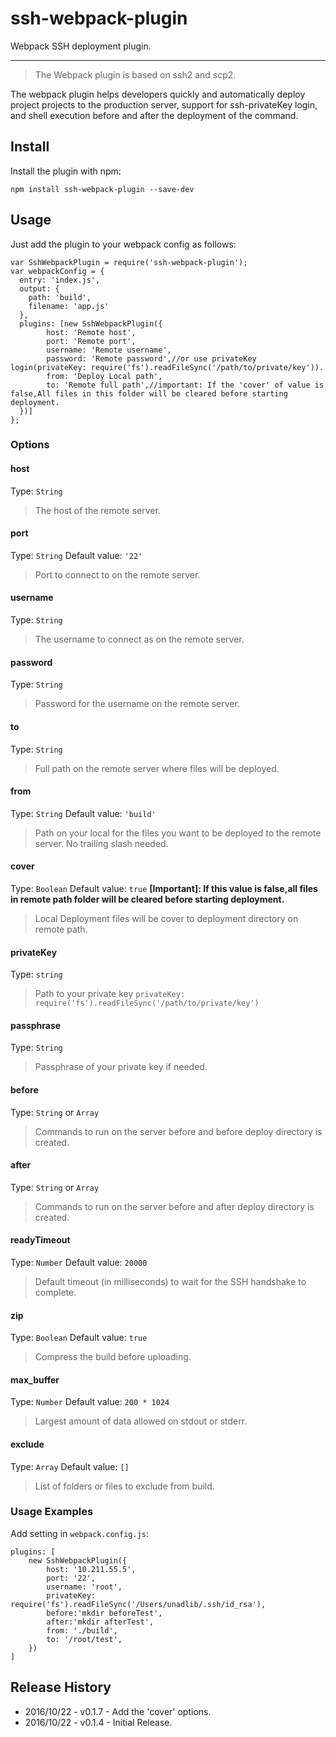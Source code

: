 # ssh-webpack-plugin
Webpack SSH deployment plugin.

-----

>The Webpack plugin is based on ssh2 and scp2.

The webpack plugin helps developers quickly and automatically deploy project projects to the production server, support for ssh-privateKey login, and shell execution before and after the deployment of the command.

## Install

Install the plugin with npm:
```shell
npm install ssh-webpack-plugin --save-dev
```
## Usage
Just add the plugin to your webpack config as follows:
```
var SshWebpackPlugin = require('ssh-webpack-plugin');
var webpackConfig = {
  entry: 'index.js',
  output: {
    path: 'build',
    filename: 'app.js'
  },
  plugins: [new SshWebpackPlugin({
        host: 'Remote host',
        port: 'Remote port',
        username: 'Remote username',
        password: 'Remote password',//or use privateKey login(privateKey: require('fs').readFileSync('/path/to/private/key')).
        from: 'Deploy Local path',
        to: 'Remote full path',//important: If the 'cover' of value is false,All files in this folder will be cleared before starting deployment.
  })]
};
```

### Options

#### host
Type: `String`
>The host of the remote server.

#### port
Type: `String`
Default value: `'22'`
>Port to connect to on the remote server.

#### username
Type: `String`
>The username to connect as on the remote server.

#### password
Type: `String`
>Password for the username on the remote server.

#### to
Type: `String`
>Full path on the remote server where files will be deployed.

#### from
Type: `String`
Default value: `'build'`
>Path on your local for the files you want to be deployed to the remote server. No trailing slash needed.

#### cover
Type: `Boolean`
Default value: `true`
**__[Important]__: If this value is false,all files in remote path folder will be cleared before starting deployment.**
>Local Deployment files will be cover to deployment directory on remote path.

#### privateKey
Type: `string`
>Path to your private key `privateKey: require('fs').readFileSync('/path/to/private/key')`

#### passphrase
Type: `String`
>Passphrase of your private key if needed.

#### before
Type: `String` or `Array`
>Commands to run on the server before and before deploy directory is created. 

#### after
Type: `String` or `Array`
>Commands to run on the server before and after deploy directory is created. 

#### readyTimeout
Type: `Number`
Default value: `20000`
>Default timeout (in milliseconds) to wait for the SSH handshake to complete.

#### zip
Type: `Boolean`
Default value: `true`
>Compress the build before uploading.

#### max_buffer
Type: `Number`
Default value: `200 * 1024`
>Largest amount of data allowed on stdout or stderr.

#### exclude
Type: `Array`
Default value: `[]`
>List of folders or files to exclude from build.

### Usage Examples
Add setting in `webpack.config.js`:
```
plugins: [
    new SshWebpackPlugin({
        host: '10.211.55.5',
        port: '22',
        username: 'root',
        privateKey: require('fs').readFileSync('/Users/unadlib/.ssh/id_rsa'),
        before:'mkdir beforeTest',
        after:'mkdir afterTest',
        from: './build',
        to: '/root/test',
    })
]
```
## Release History
* 2016/10/22 - v0.1.7 - Add the 'cover' options.
* 2016/10/22 - v0.1.4 - Initial Release.
